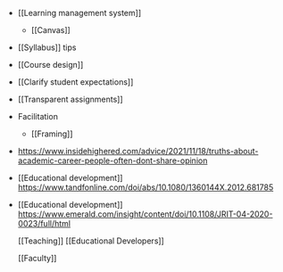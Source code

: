 - [[Learning management system]]
	- [[Canvas]]
- [[Syllabus]] tips
- [[Course design]]
- [[Clarify student expectations]]
- [[Transparent assignments]]
- Facilitation
	- [[Framing]]
- https://www.insidehighered.com/advice/2021/11/18/truths-about-academic-career-people-often-dont-share-opinion
- [[Educational development]]
  https://www.tandfonline.com/doi/abs/10.1080/1360144X.2012.681785
- [[Educational development]]
  https://www.emerald.com/insight/content/doi/10.1108/JRIT-04-2020-0023/full/html
  
  [[Teaching]] [[Educational Developers]]
  
  [[Faculty]]